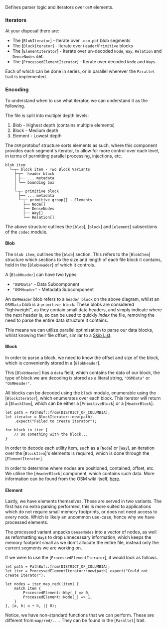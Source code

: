Defines parser logic and iterators over `OSM` elements.

### Iterators

At your disposal there are:
- The [`BlobIterator`] - Iterate over `.osm.pbf` blob segments
- The [`BlockIterator`] - Iterate over `Header`/`Primitive` blocks
- The [`ElementIterator`] - Iterate over un-decoded `Node`, `Way`, `Relation` and `DenseNodes` set. 
- The [`ProcessedElementIterator`] - Iterate over decoded `Node` and `Way`s.

Each of which can be done in series, or in parallel wherever the `Parallel` trait is implemented.

### Encoding

To understand when to use what iterator, we can understand it as the following.

The file is split into multiple depth levels:
1. Blob - Highest depth (contains multiple elements)
2. Block - Medium depth
3. Element - Lowest depth

The `OSM` protobuf structure sorts elements as such,
where this component provides each segment's iterator,
to allow for more control over each level, in terms
of permitting parallel processing, injections, etc.

```text
blob item
  └─┬─ block item - Two Block Variants
    ├─┬─  header block    
    │ ├── ... metadata
    │ └── bounding box
    │ 
    └─┬─ primitive block
      ├── ... metadata
      └─┬─ primitive group[] - Elements
        ├── Node[]
        ├── DenseNodes
        ├── Way[]
        └── Relation[]
```

The above structure outlines the [`blob`], [`block`]
and [`element`] subsections of the `codec` module.

#### Blob
The `blob item`, outlines the [`blob`] section. This refers
to the [`BlobItem`] structure which sections to the size and
length of each file block it contains, held in the [`BlobHeader`]
of which it controls.

A [`BlobHeader`] can have two types:
- `"OSMData"` - Data Subcomponent
- `"OSMHeader"` - Metadata Subcomponent

An `OSMHeader` blob refers to a `header block` on the above
diagram, whilst an `OSMData` blob is a `primitive block`.
These blobs are considered "lightweight", as they contain
small data headers, and simply indicate where the next header
is, so can be used to quickly *index* the file, removing
the need to parse the entire data structure it contains.

This means we can utilize parallel optimisation to parse our data blocks,
whilst knowing their file offset, similar to a [Skip List](https://en.wikipedia.org/wiki/Skip_list?useskin=vector).

#### Block
In order to parse a block, we need to know the offset and size
of the block, which is conveniently stored in a [`BlobHeader`].

This [`BlobHeader`] has a `data` field, which contains the data
of our block, the type of block we are decoding is stored as
a literal string, `"OSMData"` or `"OSMHeader"`.

All blocks can be decoded using the `block` module, enumerable
using the [`BlockIterator`], which enumerates over each block.
This iterator will return a [`BlockItem`], which can be either
a [`PrimitiveBlock`] or a [`HeaderBlock`].

```rust,ignore
let path = PathBuf::from(DISTRICT_OF_COLUMBIA);
let iterator = BlockIterator::new(path)
    .expect("Failed to create iterator");

for block in iter {
    // Do something with the block...
}
```

In order to decode each utility item, such as a [`Node`] or [`Way`],
an iteration over the [`BlockItem`]'s elements is required, which
is done through the [`ElementIterator`].

In order to determine where nodes are positioned, contained,
offset, etc. We utilise the [`HeaderBlock`] component, which
contains such data. More information can be found from the
OSM wiki itself, [here](https://wiki.openstreetmap.org/wiki/PBF_Format#Definition_of_the_OSMHeader_fileblock).

#### Element

Lastly, we have elements themselves. These are served in two
variants. The first has no extra parsing performed, this is
more suited to applications which do not require small memory
footprints, or does not need access to every node. Which is
likely an uncommon use-case, hence why we have processed elements.

The processed variant unpacks `DenseNodes` into a vector of
nodes, as well as reformatting `Way`s to drop unnecessary 
information, which keeps the memory footprint small as we don't
allocate the entire file, instead only the current segments
we are working on.

If we were to use the [`ProcessedElementIterator`], it would
look as follows.

```rust,ignore
let path = PathBuf::from(DISTRICT_OF_COLUMBIA);
let iter = ProcessedElementIterator::new(path).expect("Could not create iterator");

let nodes = iter.map_red(|item| {
    match item {
        ProcessedElement::Way(_) => 0,
        ProcessedElement::Node(_) => 1,
    }
}, |a, b| a + b, || 0);
```

Notice, we have non-standard functions that we can perform.
These are different from `map/red/...`. They can be found
in the [`Parallel`] trait.